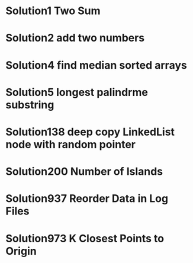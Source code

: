 # Solution1 Two Sum

# Solution2 add two numbers

# Solution4 find median sorted arrays

# Solution5 longest palindrme substring

# Solution138 deep copy LinkedList node with random pointer

# Solution200 Number of Islands

# Solution937 Reorder Data in Log Files

# Solution973 K Closest Points to Origin